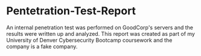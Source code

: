 # Pentetration-Test-Report
An internal penetration test was performed on GoodCorp's  servers and the results were written up and analyzed. This report was created as part of my University of Denver Cybersecurity Bootcamp coursework and the company is a fake company. 

